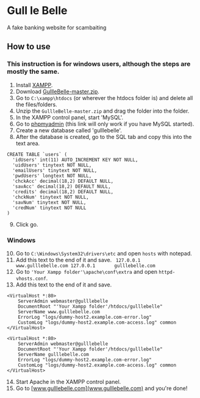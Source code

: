 # Gull le Belle

A fake banking website for scambaiting

## How to use
### This instruction is for windows users, although the steps are mostly the same.
1. Install [XAMPP](https://www.apachefriends.org/index.html).
2. Download [GullleBelle-master.zip](https://github.com/lahrence/GullleBelle/archive/master.zip).
3. Go to `C:\xampp\htdocs` (or wherever the htdocs folder is) and delete all the files/folders.
4. Unzip the `GullleBelle-master.zip` and drag the folder into the folder.
5. In the XAMPP control panel, start 'MySQL'.
6. Go to [phpmyadmin](http://localhost/phpmyadmin/) (this link will only work if you have MySQL started).
7. Create a new database called 'gulllebelle'.
8. After the database is created, go to the SQL tab and copy this into the text area.
```
CREATE TABLE `users` (
  'idUsers' int(11) AUTO_INCREMENT KEY NOT NULL,
  'uidUsers' tinytext NOT NULL,
  'emailUsers' tinytext NOT NULL,
  'pwdUsers' longtext NOT NULL,
  'chckAcc' decimal(18,2) DEFAULT NULL,
  'savAcc' decimal(18,2) DEFAULT NULL,
  'credits' decimal(18,2) DEFAULT NULL,
  'chckNum' tinytext NOT NULL,
  'savNum' tinytext NOT NULL,
  'credNum' tinytext NOT NULL
)
```
9. Click go.
### Windows
10. Go to `C:\Windows\System32\drivers\etc` and open `hosts` with notepad.
11. Add this text to the end of it and save. `
127.0.0.1       www.gulllebelle.com
127.0.0.1       gulllebelle.com`
12. Go to `'Your Xampp folder'\apache\conf\extra` and open `httpd-vhosts.conf`.
13. Add this text to the end of it and save. 
````
<VirtualHost *:80>
    ServerAdmin webmaster@gulllebelle
    DocumentRoot "'Your Xampp folder'/htdocs/gulllebelle"
    ServerName www.gulllebelle.com
    ErrorLog "logs/dummy-host2.example.com-error.log"
    CustomLog "logs/dummy-host2.example.com-access.log" common
</VirtualHost>

<VirtualHost *:80>
    ServerAdmin webmaster@gulllebelle
    DocumentRoot "'Your Xampp folder'/htdocs/gulllebelle"
    ServerName gulllebelle.com
    ErrorLog "logs/dummy-host2.example.com-error.log"
    CustomLog "logs/dummy-host2.example.com-access.log" common
</VirtualHost>
````
14. Start Apache in the XAMPP control panel.
15. Go to [www.gulllebelle.com](www.gulllebelle.com) and you're done!